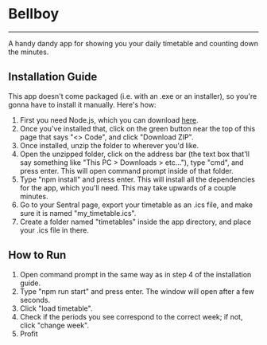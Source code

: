# Bellboy

---
A handy dandy app for showing you your daily timetable and counting down the minutes.

## Installation Guide
This app doesn't come packaged (i.e. with an .exe or an installer), so you're gonna have to install it manually. Here's how:
1. First you need Node.js, which you can download [here](https://nodejs.org/en/download).
2. Once you've installed that, click on the green button near the top of this page that says "<> Code", and click "Download ZIP".
3. Once installed, unzip the folder to wherever you'd like.
4. Open the unzipped folder, click on the address bar (the text box that'll say something like "This PC > Downloads > etc..."), type "cmd", and press enter. This will open command prompt inside of that folder.
5. Type "npm install" and press enter. This will install all the dependencies for the app, which you'll need. This may take upwards of a couple minutes.
6. Go to your Sentral page, export your timetable as an .ics file, and make sure it is named "my_timetable.ics".
7. Create a folder named "timetables" inside the app directory, and place your .ics file in there.

## How to Run
1. Open command prompt in the same way as in step 4 of the installation guide.
2. Type "npm run start" and press enter. The window will open after a few seconds.
3. Click "load timetable".
4. Check if the periods you see correspond to the correct week; if not, click "change week".
5. Profit
